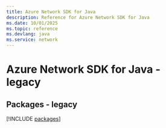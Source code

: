 ```yaml
---
title: Azure Network SDK for Java
description: Reference for Azure Network SDK for Java
ms.date: 10/01/2025
ms.topic: reference
ms.devlang: java
ms.service: network
---
```

# Azure Network SDK for Java - legacy
## Packages - legacy
[!INCLUDE [packages](network-index.md)]
